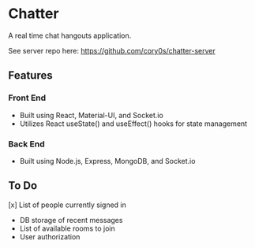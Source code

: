 # Chatter
A real time chat hangouts application.

See server repo here: https://github.com/cory0s/chatter-server

## Features
### Front End
- Built using React, Material-UI, and Socket.io
- Utilizes React useState() and useEffect() hooks for state management

### Back End
- Built using Node.js, Express, MongoDB, and Socket.io

## To Do
[x] List of people currently signed in
- DB storage of recent messages
- List of available rooms to join
- User authorization
